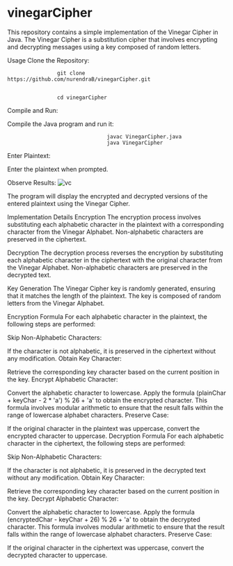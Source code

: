 # vinegarCipher

This repository contains a simple implementation of the Vinegar Cipher in Java. The Vinegar Cipher is a substitution cipher that involves encrypting and decrypting messages using a key composed of random letters.

Usage
Clone the Repository:

                    git clone https://github.com/nurendraB/vinegarCipher.git
                    
                    
                    cd vinegarCipher
Compile and Run:

Compile the Java program and run it:

                                    javac VinegarCipher.java
                                    java VinegarCipher

Enter Plaintext:

Enter the plaintext when prompted.

Observe Results:
![vc](https://github.com/nurendraB/vinegarCipher/assets/70723460/e6dc335e-b865-4192-a85f-f3b9e6eb9198)

The program will display the encrypted and decrypted versions of the entered plaintext using the Vinegar Cipher.

Implementation Details
Encryption
The encryption process involves substituting each alphabetic character in the plaintext with a corresponding character from the Vinegar Alphabet. Non-alphabetic characters are preserved in the ciphertext.

Decryption
The decryption process reverses the encryption by substituting each alphabetic character in the ciphertext with the original character from the Vinegar Alphabet. Non-alphabetic characters are preserved in the decrypted text.

Key Generation
The Vinegar Cipher key is randomly generated, ensuring that it matches the length of the plaintext. The key is composed of random letters from the Vinegar Alphabet.


Encryption Formula
For each alphabetic character in the plaintext, the following steps are performed:

Skip Non-Alphabetic Characters:

If the character is not alphabetic, it is preserved in the ciphertext without any modification.
Obtain Key Character:

Retrieve the corresponding key character based on the current position in the key.
Encrypt Alphabetic Character:

Convert the alphabetic character to lowercase.
Apply the formula (plainChar + keyChar - 2 * 'a') % 26 + 'a' to obtain the encrypted character.
This formula involves modular arithmetic to ensure that the result falls within the range of lowercase alphabet characters.
Preserve Case:

If the original character in the plaintext was uppercase, convert the encrypted character to uppercase.
Decryption Formula
For each alphabetic character in the ciphertext, the following steps are performed:

Skip Non-Alphabetic Characters:

If the character is not alphabetic, it is preserved in the decrypted text without any modification.
Obtain Key Character:

Retrieve the corresponding key character based on the current position in the key.
Decrypt Alphabetic Character:

Convert the alphabetic character to lowercase.
Apply the formula (encryptedChar - keyChar + 26) % 26 + 'a' to obtain the decrypted character.
This formula involves modular arithmetic to ensure that the result falls within the range of lowercase alphabet characters.
Preserve Case:

If the original character in the ciphertext was uppercase, convert the decrypted character to uppercase.
